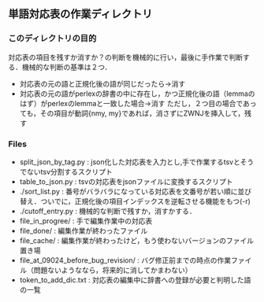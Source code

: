 ## 単語対応表の作業ディレクトリ

### このディレクトリの目的  
対応表の項目を残すか消すか？の判断を機械的に行い，最後に手作業で判断する．機械的な判断の基準は２つ．
* 対応表の元の語と正規化後の語が同じだったら→消す
* 対応表の元の語がperlexの辞書の中に存在し，かつ正規化後の語（lemmaのはず）がperlexのlemmaと一致した場合→消す
ただし，２つ目の場合であっても，その項目が動詞{nmy, my}であれば，消さずにZWNJを挿入して，残す

### Files  
* split_json_by_tag.py : json化した対応表を入力とし,手で作業するtsvとそうでないtsv分割するスクリプト  
* table_to_json.py : tsvの対応表をjsonファイルに変換するスクリプト
* ./sort_list.py : 番号がバラバラになっている対応表を文番号が若い順に並び替え．ついでに，正規化後の項目インデックスを逆転させる機能をもつ(-r)
* ./cutoff_entry.py : 機械的な判断で残すか，消すかする．
* file_in_progree/ : 手で編集作業中の対応表
* file_done/ : 編集作業が終わったファイル
* file_cache/ : 編集作業が終わったけど，もう使わないバージョンのファイル置き場
* file_at_09024_before_bug_revision/ : バグ修正前までの時点の作業ファイル（問題ないようななら，将来的に消してかまわない）
* token_to_add_dic.txt : 対応表の編集中に辞書への登録が必要と判明した語の一覧
